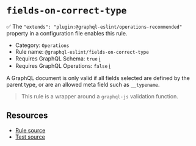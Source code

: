 # `fields-on-correct-type`

✅ The `"extends": "plugin:@graphql-eslint/operations-recommended"` property in a configuration file
enables this rule.

- Category: `Operations`
- Rule name: `@graphql-eslint/fields-on-correct-type`
- Requires GraphQL Schema: `true` [ℹ️](../../README.md#extended-linting-rules-with-graphql-schema)
- Requires GraphQL Operations: `false`
  [ℹ️](../../README.md#extended-linting-rules-with-siblings-operations)

A GraphQL document is only valid if all fields selected are defined by the parent type, or are an
allowed meta field such as `__typename`.

> This rule is a wrapper around a `graphql-js` validation function.

## Resources

- [Rule source](https://github.com/graphql/graphql-js/blob/main/src/validation/rules/FieldsOnCorrectTypeRule.ts)
- [Test source](https://github.com/graphql/graphql-js/tree/main/src/validation/__tests__/FieldsOnCorrectTypeRule-test.ts)
